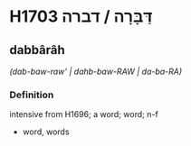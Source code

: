 # H1703 דַּבָּרָה / דברה

## dabbârâh

_(dab-baw-raw' | dahb-baw-RAW | da-ba-RA)_

### Definition

intensive from H1696; a word; word; n-f

- word, words
